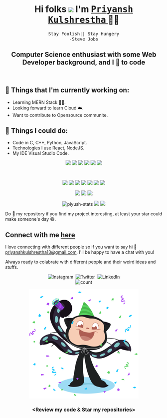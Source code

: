 <h1 align='center'>
 Hi folks <img src="https://raw.githubusercontent.com/MartinHeinz/MartinHeinz/master/wave.gif" width="30px"> I'm <a href="https://github.com/priyanshkulshrestha" target="_blank">
 <strong> <samp>Priyansh Kulshrestha</samp> </strong></a> 👨‍💻
</h1>
<p align ="center"><samp>Stay Foolish|| Stay Hungery
<br>
-Steve Jobs</samp></p>

<h2 align="center"> Computer Science enthusiast with some Web Developer background, and I 💞️ to code </h2>
<br>

## 💼 Things that I'm currently working on:

-   Learning MERN Stack 👨‍💻.
-   Looking forward to learn Cloud ☁️.
-   Want to contribute to Opensource communite.

## 🔭 Things I could do:

-   Code in C, C++, Python, JavaScript.
-   Technologies I use React, NodeJS.
-   My IDE Visual Studio Code.

<p align="center">
  <img src="https://img.icons8.com/color/48/000000/c-programming.png"/>
  <img src="https://img.icons8.com/color/48/000000/c-plus-plus-logo.png"/>
  <img src="https://img.icons8.com/color/50/000000/html-5.png"/>
  <img src="https://img.icons8.com/color/48/000000/css3.png"/>
  <img src="https://img.icons8.com/color/48/000000/javascript.png"/>
  <img src="https://img.icons8.com/color/48/000000/python--v1.png"/>
</p>
<br/>
<p align="center">
  <img src="https://img.icons8.com/color/48/000000/bootstrap.png"/>
  <img src="https://img.icons8.com/color/48/000000/sass.png"/>
  <img src="https://img.icons8.com/fluency/48/000000/node-js.png"/>
  <img src="https://img.icons8.com/color/48/000000/react-native.png"/>
  <img src="https://img.icons8.com/color/48/000000/redux.png"/>
  <img src="https://img.icons8.com/color/48/000000/mongodb.png"/>
  <img src="https://img.icons8.com/color/48/000000/firebase.png"/>
</p>
<p align="center">
  <img src="https://img.icons8.com/color/48/000000/visual-studio-code-2019.png"/>
  <img src="https://img.icons8.com/color/48/000000/git.png"/>
  <img src="https://img.icons8.com/bubbles/50/000000/github.png"/>
</p>

<p align="center">
  <img src="https://github-readme-stats.vercel.app/api?username=priyanshkulshrestha&show_icons=true&theme=midnight-purple&title_color=8E2DE2&text_color=fff&icon_color=8E2DE2" alt="piyush-stats" width="350" />
  <img src="https://github-readme-streak-stats.herokuapp.com/?user=priyanshkulshrestha&theme=midnight-purple" width="350"/>
  <img src="https://github-readme-stats.vercel.app/api/top-langs/?username=priyanshkulshrestha&show_icons=true&theme=midnight-purple&title_color=8E2DE2&text_color=fff&icon_color=8E2DE2&layout=compact" width="350"/>
</p>



 Do 🌟 my repository if you find my project interesting, at least your star could make someone's day 😄.

## Connect with me [here](https://github.com/priyanshkulshrestha)

I love connecting with different people so if you want to say hi 💬 priyanshkulshrestha13@gmail.com, I'll be happy to have a chat with you!

Always ready to colabrate with different people and their weird ideas and stuffs.

<p align="center">
    <a href = "https://www.instagram.com/priyansh_kulshrestha/"><img alt="Instagram" src="https://img.shields.io/badge/Instagram-E4405F?style=for-the-badge&logo=instagram&logoColor=white" /></a>&nbsp;
    <a href = "https://twitter.com/priyansh_kul"><img alt="Twitter" src="https://img.shields.io/badge/Twitter-1DA1F2?&style=for-the-badge&logo=twitter&logoColor=white" /></a>&nbsp;
    <a href = "https://www.linkedin.com/in/priyansh-kulshrestha-371083226/"><img alt="LinkedIn" src="https://img.shields.io/badge/LinkedIn-0077B5.svg?&style=for-the-badge&logo=linkedin&logoColor=white" /></a>
    <br>
    <img src="https://komarev.com/ghpvc/?username=priyanshkulshrestha&label=Profile%20views&color=blueviolet&style=flat" alt="count" />
</p>
<p align="center">
<img src="./assets/welcometocat.png" width="350" height="350" >
<h3 align="center">&lt;Review my code & Star my repositories&gt;</h3>
</p>